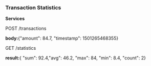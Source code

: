 ### Transaction Statistics

**Services**

POST /transactions

**body:**{"amount": 84.7, "timestamp": 1501265468355}

GET /statistics

**result:**{ "sum": 92.4,"avg": 46.2, "max": 84, "min": 8.4, "count": 2}